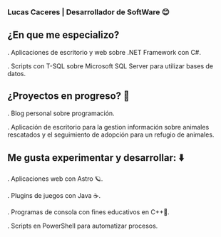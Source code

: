 ### Lucas Caceres | Desarrollador de SoftWare 😊

## ¿En que me especializo?

. Aplicaciones de escritorio y web sobre .NET Framework con C#.

. Scripts con T-SQL sobre Microsoft SQL Server para utilizar bases de datos.


## ¿Proyectos en progreso? 🚀

. Blog personal sobre programación.

. Aplicación de escritorio para la gestion información sobre animales rescatados y el seguimiento de adopción para un refugio de animales.


## Me gusta experimentar y desarrollar: ⬇️

. Aplicaciones web con Astro 🪐.

. Plugins de juegos con Java ☕.

. Programas de consola con fines educativos en C++🔵.

. Scripts en PowerShell para automatizar procesos.

<!--
**Luc-CS/Luc-Cs** is a ✨ _special_ ✨ repository because its `README.md` (this file) appears on your GitHub profile.

Here are some ideas to get you started:

- 🔭 I’m currently working on ...
- 🌱 I’m currently learning ...
- 👯 I’m looking to collaborate on ...
- 🤔 I’m looking for help with ...
- 💬 Ask me about ...
- 📫 How to reach me: ...
- 😄 Pronouns: ...
- ⚡ Fun fact: ...
-->
